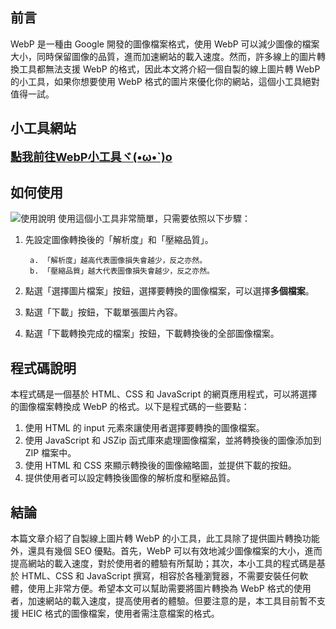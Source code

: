 ## 前言
WebP 是一種由 Google 開發的圖像檔案格式，使用 WebP 可以減少圖像的檔案大小，同時保留圖像的品質，進而加速網站的載入速度。然而，許多線上的圖片轉換工具都無法支援 WebP 的格式，因此本文將介紹一個自製的線上圖片轉 WebP 的小工具，如果你想要使用 WebP 格式的圖片來優化你的網站，這個小工具絕對值得一試。

## 小工具網站
<font size=4pt>**[點我前往WebP小工具ヾ(•ω•`)o](https://michaelpig0912.github.io/sideProject/image2WebP/image2WebP.html)**</font>

## 如何使用
![使用說明](https://user-images.githubusercontent.com/39875566/229898609-fc89af6a-2705-4900-bbcc-b7046eaf18b0.png)
使用這個小工具非常簡單，只需要依照以下步驟：
1. 先設定圖像轉換後的「解析度」和「壓縮品質」。


        a. 「解析度」越高代表圖像損失會越少，反之亦然。
        b. 「壓縮品質」越大代表圖像損失會越少，反之亦然。
2. 點選「選擇圖片檔案」按鈕，選擇要轉換的圖像檔案，可以選擇**多個檔案**。
3. 點選「下載」按鈕，下載單張圖片內容。
4. 點選「下載轉換完成的檔案」按鈕，下載轉換後的全部圖像檔案。

## 程式碼說明

本程式碼是一個基於 HTML、CSS 和 JavaScript 的網頁應用程式，可以將選擇的圖像檔案轉換成 WebP 的格式。以下是程式碼的一些要點：

1.  使用 HTML 的 input 元素來讓使用者選擇要轉換的圖像檔案。
2.  使用 JavaScript 和 JSZip 函式庫來處理圖像檔案，並將轉換後的圖像添加到 ZIP 檔案中。
3.  使用 HTML 和 CSS 來顯示轉換後的圖像縮略圖，並提供下載的按鈕。
4.  提供使用者可以設定轉換後圖像的解析度和壓縮品質。

## 結論

本篇文章介紹了自製線上圖片轉 WebP 的小工具，此工具除了提供圖片轉換功能外，還具有幾個 SEO 優點。首先，WebP 可以有效地減少圖像檔案的大小，進而提高網站的載入速度，對於使用者的體驗有所幫助；其次，本小工具的程式碼是基於 HTML、CSS 和 JavaScript 撰寫，相容於各種瀏覽器，不需要安裝任何軟體，使用上非常方便。希望本文可以幫助需要將圖片轉換為 WebP 格式的使用者，加速網站的載入速度，提高使用者的體驗。但要注意的是，本工具目前暫不支援 HEIC 格式的圖像檔案，使用者需注意檔案的格式。
